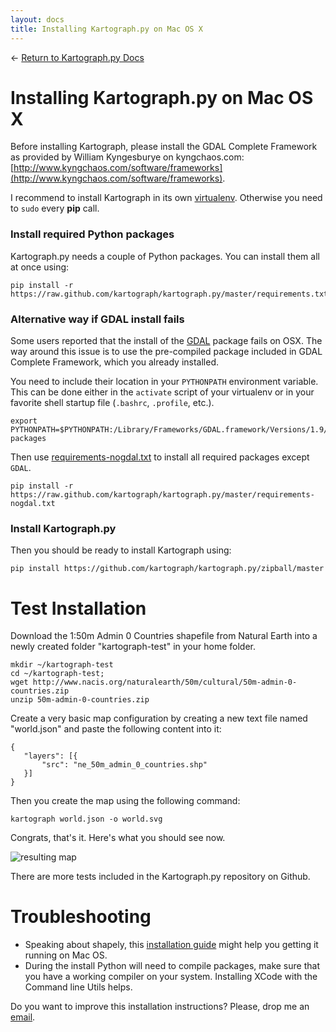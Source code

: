 ```yaml
---
layout: docs
title: Installing Kartograph.py on Mac OS X
---
```


← [Return to Kartograph.py Docs](/docs/kartograph.py/)

# Installing Kartograph.py on Mac OS X

Before installing Kartograph, please install the GDAL Complete Framework as provided by William Kyngesburye on kyngchaos.com: [http://www.kyngchaos.com/software/frameworks](http://www.kyngchaos.com/software/frameworks). 

I recommend to install Kartograph in its own [virtualenv](http://www.virtualenv.org/en/latest/). Otherwise you need to ``sudo`` every **pip** call.
    
### Install required Python packages

Kartograph.py needs a couple of Python packages. You can install them all at once using:

    pip install -r https://raw.github.com/kartograph/kartograph.py/master/requirements.txt
    
### Alternative way if GDAL install fails
    
Some users reported that the install of the [GDAL](http://pypi.python.org/pypi/GDAL/1.9.1) package fails on OSX. The way around this issue is to use the pre-compiled package included in GDAL Complete Framework, which you already installed.

You need to include their location in your ``PYTHONPATH`` environment variable. This can be done either in the ``activate`` script of your virtualenv or in your favorite shell startup file (``.bashrc``, ``.profile``, etc.).

    export PYTHONPATH=$PYTHONPATH:/Library/Frameworks/GDAL.framework/Versions/1.9/Python/2.7/site-packages

Then use [requirements-nogdal.txt](https://raw.github.com/kartograph/kartograph.py/master/requirements-nogdal.txt) to install all required packages except ``GDAL``.

    pip install -r https://raw.github.com/kartograph/kartograph.py/master/requirements-nogdal.txt

### Install Kartograph.py
    
Then you should be ready to install Kartograph using:
    
    pip install https://github.com/kartograph/kartograph.py/zipball/master


# Test Installation

Download the 1:50m Admin 0 Countries shapefile from Natural Earth into a newly created folder "kartograph-test" in your home folder.

    mkdir ~/kartograph-test
    cd ~/kartograph-test;
    wget http://www.nacis.org/naturalearth/50m/cultural/50m-admin-0-countries.zip
    unzip 50m-admin-0-countries.zip


Create a very basic map configuration by creating a new text file named "world.json" and paste the following content into it:

    {
       "layers": [{
           "src": "ne_50m_admin_0_countries.shp"
       }]
    }


Then you create the map using the following command:


    kartograph world.json -o world.svg


Congrats, that's it. Here's what you should see now.

![resulting map](http://new.tinygrab.com/f3aa221ede0ee6a8f06d0423a6e763d2526c9466a6.png)

There are more tests included in the Kartograph.py repository on Github.

# Troubleshooting

* Speaking about shapely, this [installation guide](http://tumblr.pauladamsmith.com/post/17663153373/howtoinstallgdalshapely) might help you getting it running on Mac OS.
* During the install Python will need to compile packages, make sure that you have a working compiler on your system. Installing XCode with the Command line Utils helps.


Do you want to improve this installation instructions? Please, drop me an [email](feedback@kartograph.org).